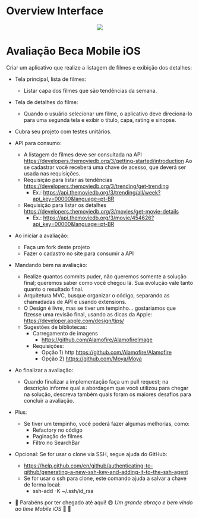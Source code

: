 
# Overview Interface

<p align="center">
    <img widht=""height="" src="everis-becamobile-ios/Assets.xcassets/to_readme/ezgif.com-video-to-gif.gif">
</p>




# Avaliação Beca Mobile iOS

Criar um aplicativo que realize a listagem de filmes e exibição dos detalhes:
 * Tela principal, lista de filmes:
    - Listar capa dos filmes que são tendências da semana. 
 * Tela de detalhes do filme:  
    - Quando o usuário selecionar um filme, o aplicativo deve direciona-lo para uma segunda tela e exibir o título, capa, rating e sinopse. 
 * Cubra seu projeto com testes unitários.
  
* API para consumo: 
  - A listagem de filmes deve ser consultada na API https://developers.themoviedb.org/3/getting-started/introduction 
    Ao se cadastrar você receberá uma chave de acesso, que deverá ser usada nas requisições. 
  - Requisição para listar as tendências https://developers.themoviedb.org/3/trending/get-trending
    - Ex.: https://api.themoviedb.org/3/trending/all/week?api_key=00000&language=pt-BR
  - Requisição para listar os detalhes https://developers.themoviedb.org/3/movies/get-movie-details
    - Ex.: https://api.themoviedb.org/3/movie/454626?api_key=00000&language=pt-BR
  
* Ao iniciar a avaliação:
  - Faça um fork deste projeto
  - Fazer o cadastro no site para consumir a API
  
* Mandando bem na avaliação:
  - Realize quantos commits puder, não queremos somente a solução final; queremos saber como você chegou lá. Sua evolução vale tanto quanto o resultado final.
  - Arquitetura MVC, busque organizar o código, separando as chamadadas de API e usando extensions.
  - O Design é livre, mas se tiver um tempinho... gostariamos que fizesse uma revisão final, usando as dicas da Apple:
  https://developer.apple.com/design/tips/
  - Sugestões de bibliotecas:
     - Carregamento de imagens 
       - https://github.com/Alamofire/AlamofireImage
     - Requisições:
       - Opção 1) http https://github.com/Alamofire/Alamofire
       - Opção 2) https://github.com/Moya/Moya

* Ao finalizar a avaliação:
   - Quando finalizar a implementação faça um pull request; na descrição informe qual a abordagem que você utilizou para chegar na solução, descreva também quais foram os maiores desafios para concluir a avaliação.

* Plus:
   - Se tiver um tempinho, você poderá fazer algumas melhorias, como:
       -  Refactory no código
       -  Paginação de filmes
       -  Filtro no SearchBar
       
* Opcional: Se for usar o clone via SSH, segue ajuda do GitHub:
  - https://help.github.com/en/github/authenticating-to-github/generating-a-new-ssh-key-and-adding-it-to-the-ssh-agent
  - Se for usar o ssh para clone, este comando ajuda a salvar a chave de forma local: 
    - ssh-add -K ~/.ssh/id_rsa

* :clap: Parabéns por ter chegado até aqui! :smile: _Um grande abraço e bem vindo ao time Mobile iOS_ :iphone: :punch:
